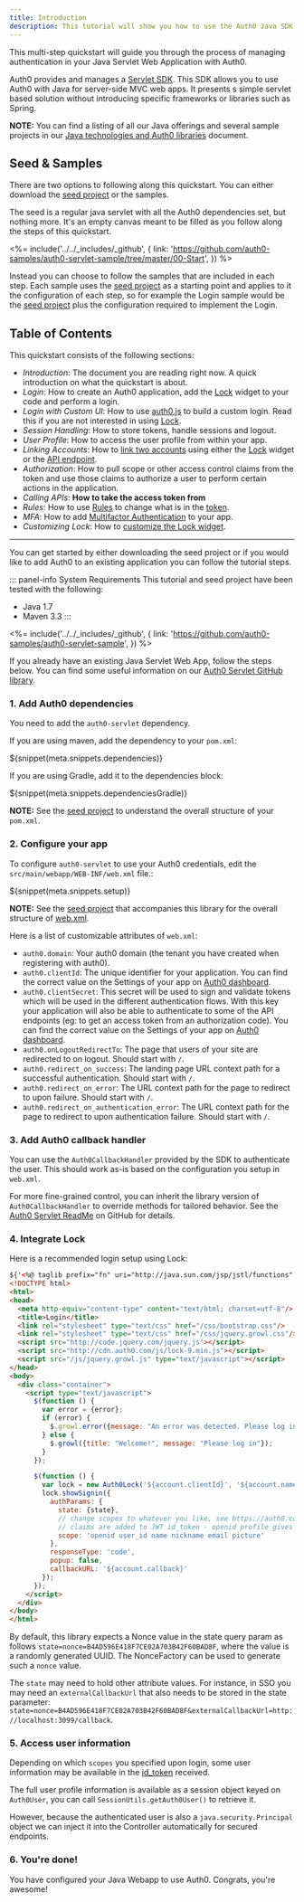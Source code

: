 ```yaml
---
title: Introduction
description: This tutorial will show you how to use the Auth0 Java SDK to add authentication and authorization to your web app.
---
```


This multi-step quickstart will guide you through the process of managing authentication in your Java Servlet Web Application with Auth0.

Auth0 provides and manages a [Servlet SDK](https://github.com/auth0/auth0-servlet). This SDK allows you to use Auth0 with Java for server-side MVC web apps. It presents s simple servlet based solution without introducing specific frameworks or libraries such as Spring. 

__NOTE:__ You can find a listing of all our Java offerings and several sample projects in our [Java technologies and Auth0 libraries](/java-overview) document. 

## Seed &amp; Samples

There are two options to following along this quickstart. You can either download the [seed project](https://github.com/auth0-samples/auth0-servlet-sample/tree/master/00-Start) or the samples. 

The seed is a regular java servlet with all the Auth0 dependencies set, but nothing more. It's an empty canvas meant to be filled as you follow along the steps of this quickstart. 

<%= include('../../_includes/_github', {
link: 'https://github.com/auth0-samples/auth0-servlet-sample/tree/master/00-Start',
}) %>

Instead you can choose to follow the samples that are included in each step. Each sample uses the [seed project](https://github.com/auth0-samples/auth0-servlet-sample/tree/master/00-Start) as a starting point and applies to it the configuration of each step, so for example the Login sample would be the [seed project](https://github.com/auth0-samples/auth0-servlet-sample/tree/master/00-Start) plus the configuration required to implement the Login.

## Table of Contents

This quickstart consists of the following sections:

- _Introduction_: The document you are reading right now. A quick introduction on what the quickstart is about.
- _Login_: How to create an Auth0 application, add the [Lock](/libraries/lock) widget to your code and perform a login.
- _Login with Custom UI_: How to use [auth0.js](/libraries/auth0js) to build a custom login. Read this if you are not interested in using [Lock](/libraries/lock).
- _Session Handling_: How to store tokens, handle sessions and logout.
- _User Profile_: How to access the user profile from within your app. 
- _Linking Accounts_: How to [link two accounts](/link-accounts) using either the [Lock](/libraries/lock) widget or the [API endpoint](/api/management/v2#!/Users/post_identities).
- _Authorization_: How to pull scope or other access control claims from the token and use those claims to authorize a user to perform certain actions in the application.
- _Calling APIs_: __How to take the access token from__
- _Rules_: How to use [Rules](/rules) to change what is in the [token](/tokens).
- _MFA_: How to add [Multifactor Authentication](/multifactor-authentication) to your app.
- _Customizing Lock_: How to [customize the Lock widget](/libraries/lock/customization).






---

You can get started by either downloading the seed project or if you would like to add Auth0 to an existing application you can follow the tutorial steps.

::: panel-info System Requirements
This tutorial and seed project have been tested with the following:

* Java 1.7
* Maven 3.3
:::

<%= include('../../_includes/_github', {
link: 'https://github.com/auth0-samples/auth0-servlet-sample',
}) %>

If you already have an existing Java Servlet Web App, follow the steps below. You can find some useful information on our [Auth0 Servlet GitHub library](https://github.com/auth0/auth0-servlet).

### 1. Add Auth0 dependencies

You need to add the `auth0-servlet` dependency.

If you are using maven, add the dependency to your `pom.xml`:

${snippet(meta.snippets.dependencies)}

If you are using Gradle, add it to the dependencies block:

${snippet(meta.snippets.dependenciesGradle)}

__NOTE:__ See the [seed project](https://github.com/auth0-samples/auth0-servlet-sample) to understand the overall structure of your `pom.xml`.

### 2. Configure your app

To configure `auth0-servlet` to use your Auth0 credentials, edit the `src/main/webapp/WEB-INF/web.xml` file.:

${snippet(meta.snippets.setup)}

__NOTE:__ See the [seed project](https://github.com/auth0-samples/auth0-servlet-sample) that accompanies this library for the overall structure of [web.xml](https://github.com/auth0-samples/auth0-servlet-sample/blob/master/src/main/webapp/WEB-INF/web.xml).

Here is a list of customizable attributes of `web.xml`:

- `auth0.domain`: Your auth0 domain (the tenant you have created when registering with auth0).
- `auth0.clientId`: The unique identifier for your application. You can find the correct value on the Settings of your app on [Auth0 dashboard](${uiURL}).
- `auth0.clientSecret`: This secret will be used to sign and validate tokens which will be used in the different authentication flows. With this key your application will also be able to authenticate to some of the API endpoints (eg: to get an access token from an authorization code). You can find the correct value on the Settings of your app on [Auth0 dashboard](${uiURL}).
- `auth0.onLogoutRedirectTo`: The page that users of your site are redirected to on logout. Should start with `/`.
- `auth0.redirect_on_success`: The landing page URL context path for a successful authentication. Should start with `/`.
- `auth0.redirect_on_error`: The URL context path for the page to redirect to upon failure. Should start with `/`.
- `auth0.redirect_on_authentication_error`: The URL context path for the page to redirect to upon authentication failure. Should start with `/`.


### 3. Add Auth0 callback handler

You can use the `Auth0CallbackHandler` provided by the SDK to authenticate the user. This should work as-is based on the configuration you setup in `web.xml`.

For more fine-grained control, you can inherit the library version of `Auth0CallbackHandler` to override methods for tailored behavior. See the [Auth0 Servlet ReadMe](https://github.com/auth0/auth0-servlet) on GitHub for details.

### 4. Integrate Lock

Here is a recommended login setup using Lock:

```html
${'<%@ taglib prefix="fn" uri="http://java.sun.com/jsp/jstl/functions" %>'}
<!DOCTYPE html>
<html>
<head>
  <meta http-equiv="content-type" content="text/html; charset=utf-8"/>
  <title>Login</title>
  <link rel="stylesheet" type="text/css" href="/css/bootstrap.css"/>
  <link rel="stylesheet" type="text/css" href="/css/jquery.growl.css"/>
  <script src="http://code.jquery.com/jquery.js"></script>
  <script src="http://cdn.auth0.com/js/lock-9.min.js"></script>
  <script src="/js/jquery.growl.js" type="text/javascript"></script>
</head>
<body>
  <div class="container">
    <script type="text/javascript">
      $(function () {
        var error = {error};
        if (error) {
          $.growl.error({message: "An error was detected. Please log in"});
        } else {
          $.growl({title: "Welcome!", message: "Please log in"});
        }
      });

      $(function () {
        var lock = new Auth0Lock('${account.clientId}', '${account.namespace}');
        lock.showSignin({
          authParams: {
            state: {state},
            // change scopes to whatever you like, see https://auth0.com/docs/scopes
            // claims are added to JWT id_token - openid profile gives everything
            scope: 'openid user_id name nickname email picture'
          },
          responseType: 'code',
          popup: false,
          callbackURL: '${account.callback}'
        });
      });
    </script>
  </div>
</body>
</html>
```

By default, this library expects a Nonce value in the state query param as follows `state=nonce=B4AD596E418F7CE02A703B42F60BAD8F`, where the value is a randomly generated UUID. The NonceFactory can be used to generate such a `nonce` value. 

The `state` may need to hold other attribute values. For instance, in SSO you may need an `externalCallbackUrl` that also needs to be stored in the state parameter: `state=nonce=B4AD596E418F7CE02A703B42F60BAD8F&externalCallbackUrl=http://localhost:3099/callback`.


### 5. Access user information

Depending on which `scopes` you specified upon login, some user information may be available in the [id_token](/tokens#auth0-id_token-jwt-) received.

The full user profile information is available as a session object keyed on `Auth0User`, you can call `SessionUtils.getAuth0User()` to retrieve it. 

However, because the authenticated user is also a `java.security.Principal` object we can inject it into the Controller automatically for secured endpoints.

### 6. You're done!

You have configured your Java Webapp to use Auth0. Congrats, you're awesome!
